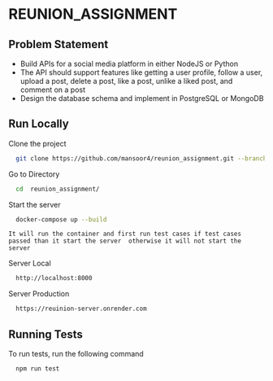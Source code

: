 
# REUNION_ASSIGNMENT

## Problem Statement

- Build APIs for a social media platform in either NodeJS or Python
- The API should support features like getting a user profile, follow a user, upload a post, delete a post, like a post, unlike a liked post, and comment on a post
- Design the database schema and implement in PostgreSQL or MongoDB







## Run Locally

Clone the project

```bash
  git clone https://github.com/mansoor4/reunion_assignment.git --branch master
```

Go to Directory
```bash
  cd  reunion_assignment/
```

Start the server

```bash
  docker-compose up --build
```
```It will run the container and first run test cases if test cases passed than it start the server  otherwise it will not start the server```

Server Local
```bash
  http://localhost:8000
```

Server Production
```bash
  https://reuinion-server.onrender.com
```


## Running Tests

To run tests, run the following command

```bash
  npm run test
```
